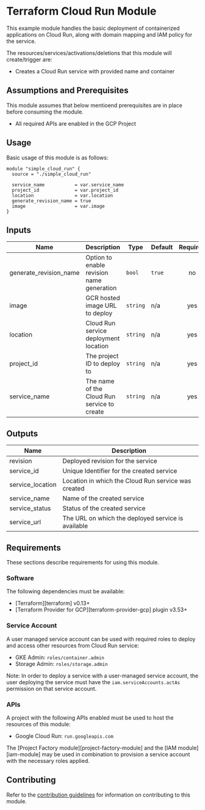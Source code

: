 # Terraform Cloud Run Module

This example module handles the basic deployment of containerized applications on Cloud Run, along with domain mapping and IAM policy for the service.

The resources/services/activations/deletions that this module will create/trigger are:

* Creates a Cloud Run service with provided name and container

## Assumptions and Prerequisites

This module assumes that below mentioend prerequisites are in place before consuming the module.

* All required APIs are enabled in the GCP Project

## Usage

Basic usage of this module is as follows:

```hcl
module "simple_cloud_run" {
  source = "./simple_cloud_run"

  service_name           = var.service_name
  project_id             = var.project_id
  location               = var.location
  generate_revision_name = true
  image                  = var.image
}
```

<!-- BEGINNING OF PRE-COMMIT-TERRAFORM DOCS HOOK -->
## Inputs

| Name | Description | Type | Default | Required |
|------|-------------|------|---------|:--------:|
| generate\_revision\_name | Option to enable revision name generation | `bool` | `true` | no |
| image | GCR hosted image URL to deploy | `string` | n/a | yes |
| location | Cloud Run service deployment location | `string` | n/a | yes |
| project\_id | The project ID to deploy to | `string` | n/a | yes |
| service\_name | The name of the Cloud Run service to create | `string` | n/a | yes |

## Outputs

| Name | Description |
|------|-------------|
| revision | Deployed revision for the service |
| service\_id | Unique Identifier for the created service |
| service\_location | Location in which the Cloud Run service was created |
| service\_name | Name of the created service |
| service\_status | Status of the created service |
| service\_url | The URL on which the deployed service is available |

<!-- END OF PRE-COMMIT-TERRAFORM DOCS HOOK -->

## Requirements

These sections describe requirements for using this module.

### Software

The following dependencies must be available:

- [Terraform][terraform] v0.13+
- [Terraform Provider for GCP][terraform-provider-gcp] plugin v3.53+

### Service Account

A user managed service account can be used with required roles to deploy and access other resources from Cloud Run service:

- GKE Admin: `roles/container.admin`
- Storage Admin: `roles/storage.admin`

Note: In order to deploy a service with a user-managed service account, the user deploying the service must have the `iam.serviceAccounts.actAs` permission on that service account.

### APIs

A project with the following APIs enabled must be used to host the
resources of this module:

- Google Cloud Run: `run.googleapis.com`

The [Project Factory module][project-factory-module] and the
[IAM module][iam-module] may be used in combination to provision a
service account with the necessary roles applied.

## Contributing

Refer to the [contribution guidelines](./CONTRIBUTING.md) for
information on contributing to this module.
